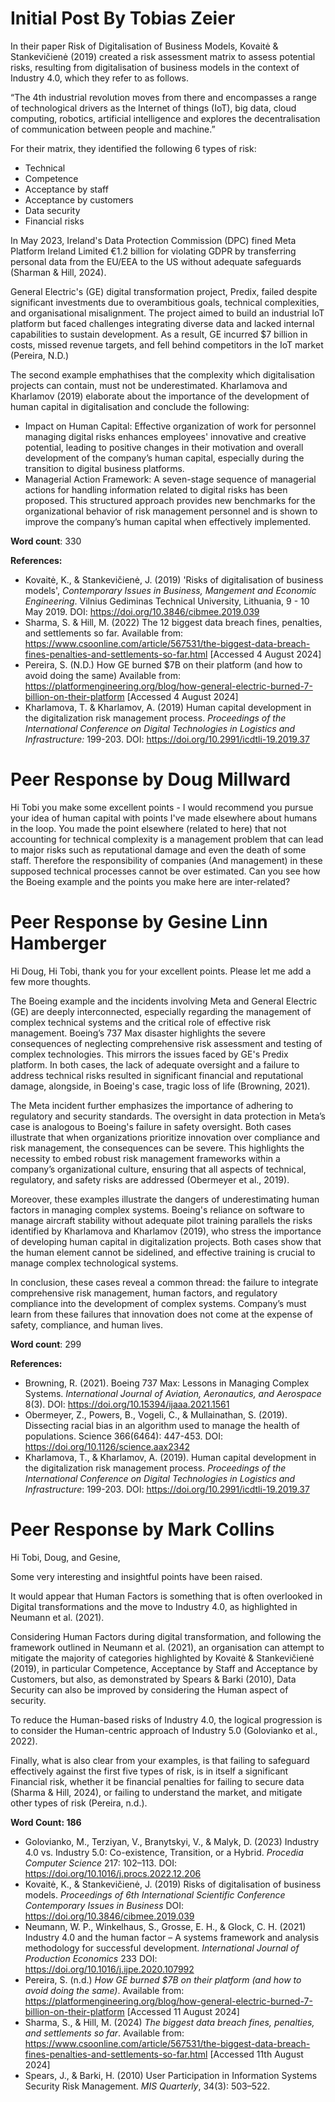 # Initial Post By Tobias Zeier
In their paper Risk of Digitalisation of Business Models, Kovaitė & Stankevičienė (2019) created a risk assessment matrix to assess potential risks, resulting from digitalisation of business models in the context of Industry 4.0, which they refer to as follows.

“The 4th industrial revolution moves from there and encompasses a range of technological drivers as the Internet of things (IoT), big data, cloud computing, robotics, artificial intelligence and explores the decentralisation of communication between people and machine.”

For their matrix, they identified the following 6 types of risk:

- Technical
- Competence
- Acceptance by staff
- Acceptance by customers
- Data security
- Financial risks 

In May 2023, Ireland's Data Protection Commission (DPC) fined Meta Platform Ireland Limited €1.2 billion for violating GDPR by transferring personal data from the EU/EEA to the US without adequate safeguards (Sharman & Hill, 2024).

General Electric's (GE) digital transformation project, Predix, failed despite significant investments due to overambitious goals, technical complexities, and organisational misalignment. The project aimed to build an industrial IoT platform but faced challenges integrating diverse data and lacked internal capabilities to sustain development. As a result, GE incurred $7 billion in costs, missed revenue targets, and fell behind competitors in the IoT market (Pereira, N.D.)

The second example emphathises that the complexity which digitalisation projects can contain, must not be underestimated. Kharlamova and Kharlamov (2019) elaborate about the importance of the development of human capital in digitalisation and conclude the following:

- Impact on Human Capital: Effective organization of work for personnel managing digital risks enhances employees' innovative and creative potential, leading to positive changes in their motivation and overall development of the company’s human capital, especially during the transition to digital business platforms.
- Managerial Action Framework: A seven-stage sequence of managerial actions for handling information related to digital risks has been proposed. This structured approach provides new benchmarks for the organizational behavior of risk management personnel and is shown to improve the company’s human capital when effectively implemented.
 
**Word count**: 330

**References:**

- Kovaitė, K., & Stankevičienė, J. (2019) 'Risks of digitalisation of business models', *Contemporary Issues in Business, Mangement and Economic Engineering*. Vilnius Gediminas Technical University, Lithuania, 9 - 10 May 2019. DOI: https://doi.org/10.3846/cibmee.2019.039
- Sharma, S. & Hill, M. (2022) The 12 biggest data breach fines, penalties, and settlements so far. Available from: https://www.csoonline.com/article/567531/the-biggest-data-breach-fines-penalties-and-settlements-so-far.html [Accessed 4 August 2024]
- Pereira, S. (N.D.) How GE burned $7B on their platform (and how to avoid doing the same) Available from: https://platformengineering.org/blog/how-general-electric-burned-7-billion-on-their-platform [Accessed 4 August 2024]
- Kharlamova, T. & Kharlamov, A. (2019) Human capital development in the digitalization risk management process. *Proceedings of the International Conference on Digital Technologies in Logistics and Infrastructure:* 199-203. DOI: https://doi.org/10.2991/icdtli-19.2019.37

# Peer Response by Doug Millward
Hi Tobi
you make some excellent points - I would recommend you pursue your idea of human capital with points I've made elsewhere about humans in the loop. You made the point elsewhere (related to here) that not accounting for technical complexity is a management problem that can lead to major risks such as reputational damage and even the death of some staff. Therefore the responsibility of companies (And management) in these supposed technical processes cannot be over estimated.
Can you see how the Boeing example and the points you make here are inter-related?

# Peer Response by Gesine Linn Hamberger
Hi Doug, Hi Tobi, thank you for your excellent points. Please let me add a few more thoughts.

The Boeing example and the incidents involving Meta and General Electric (GE) are deeply interconnected, especially regarding the management of complex technical systems and the critical role of effective risk management. Boeing’s 737 Max disaster highlights the severe consequences of neglecting comprehensive risk assessment and testing of complex technologies. This mirrors the issues faced by GE's Predix platform. In both cases, the lack of adequate oversight and a failure to address technical risks resulted in significant financial and reputational damage, alongside, in Boeing's case, tragic loss of life (Browning, 2021).

The Meta incident further emphasizes the importance of adhering to regulatory and security standards. The oversight in data protection in Meta’s case is analogous to Boeing's failure in safety oversight. Both cases illustrate that when organizations prioritize innovation over compliance and risk management, the consequences can be severe. This highlights the necessity to embed robust risk management frameworks within a company’s organizational culture, ensuring that all aspects of technical, regulatory, and safety risks are addressed (Obermeyer et al., 2019).

Moreover, these examples illustrate the dangers of underestimating human factors in managing complex systems. Boeing's reliance on software to manage aircraft stability without adequate pilot training parallels the risks identified by Kharlamova and Kharlamov (2019), who stress the importance of developing human capital in digitalization projects. Both cases show that the human element cannot be sidelined, and effective training is crucial to manage complex technological systems.

In conclusion, these cases reveal a common thread: the failure to integrate comprehensive risk management, human factors, and regulatory compliance into the development of complex systems. Company’s must learn from these failures that innovation does not come at the expense of safety, compliance, and human lives.

**Word count**: 299

**References:**

- Browning, R. (2021). Boeing 737 Max: Lessons in Managing Complex Systems. *International Journal of Aviation, Aeronautics, and Aerospace* 8(3). DOI: https://doi.org/10.15394/ijaaa.2021.1561
- Obermeyer, Z., Powers, B., Vogeli, C., & Mullainathan, S. (2019). Dissecting racial bias in an algorithm used to manage the health of populations. Science 366(6464): 447-453. DOI: https://doi.org/10.1126/science.aax2342
- Kharlamova, T., & Kharlamov, A. (2019). Human capital development in the digitalization risk management process. *Proceedings of the International Conference on Digital Technologies in Logistics and Infrastructure*: 199-203. DOI: https://doi.org/10.2991/icdtli-19.2019.37

# Peer Response by Mark Collins
Hi Tobi, Doug, and Gesine,

Some very interesting and insightful points have been raised.

It would appear that Human Factors is something that is often overlooked in Digital transformations and the move to Industry 4.0, as highlighted in Neumann et al. (2021).
 
Considering Human Factors during digital transformation, and following the framework outlined in Neumann et al. (2021), an organisation can attempt to mitigate the majority of categories highlighted by Kovaitė & Stankevičienė (2019), in particular Competence, Acceptance by Staff and Acceptance by Customers, but also, as demonstrated by Spears & Barki (2010), Data Security can also be improved by considering the Human aspect of security.

To reduce the Human-based risks of Industry 4.0, the logical progression is to consider the Human-centric approach of Industry 5.0 (Golovianko et al., 2022).

Finally, what is also clear from your examples, is that failing to safeguard effectively against the first five types of risk, is in itself a significant Financial risk, whether it be financial penalties for failing to secure data (Sharma & Hill, 2024), or failing to understand the market, and mitigate other types of risk (Pereira, n.d.).

**Word Count: 186**

- Golovianko, M., Terziyan, V., Branytskyi, V., & Malyk, D. (2023) Industry 4.0 vs. Industry 5.0: Co-existence, Transition, or a Hybrid. *Procedia Computer Science* 217: 102–113. DOI: https://doi.org/10.1016/j.procs.2022.12.206
- Kovaitė, K., & Stankevičienė, J. (2019) Risks of digitalisation of business models. *Proceedings of 6th International Scientific Conference Contemporary Issues in Business* DOI: https://doi.org/10.3846/cibmee.2019.039
- Neumann, W. P., Winkelhaus, S., Grosse, E. H., & Glock, C. H. (2021) Industry 4.0 and the human factor – A systems framework and analysis methodology for successful development. *International Journal of Production Economics* 233 DOI: https://doi.org/10.1016/j.ijpe.2020.107992
- Pereira, S. (n.d.) *How GE burned $7B on their platform (and how to avoid doing the same)*. Available from: https://platformengineering.org/blog/how-general-electric-burned-7-billion-on-their-platform [Accessed 11 August 2024]
- Sharma, S., & Hill, M. (2024) *The biggest data breach fines, penalties, and settlements so far*. Available from: https://www.csoonline.com/article/567531/the-biggest-data-breach-fines-penalties-and-settlements-so-far.html [Accessed 11th August 2024]
- Spears, J., & Barki, H. (2010) User Participation in Information Systems Security Risk Management. *MIS Quarterly*, 34(3): 503–522.
